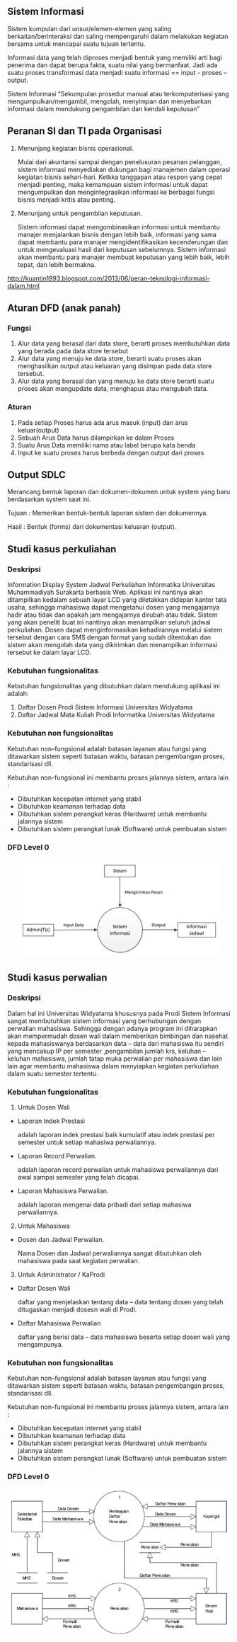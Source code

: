 ## Sistem Informasi
Sistem kumpulan dari unsur/elemen-elemen yang saling berkaitan/berinteraksi dan saling mempengaruhi dalam melakukan kegiatan bersama untuk mencapai suatu tujuan tertentu.

Informasi data yang telah diproses menjadi bentuk yang memiliki arti bagi penerima dan dapat berupa fakta, suatu nilai yang bermanfaat. Jadi ada suatu proses transformasi data menjadi suatu informasi == input - proses – output.

Sistem Informasi “Sekumpulan prosedur manual atau terkomputerisasi yang mengumpulkan/mengambil, mengolah, menyimpan dan menyebarkan informasi dalam mendukung pengambilan dan kendali keputusan”

## Peranan SI dan TI pada Organisasi
1. Menunjang kegiatan bisnis operasional.

   Mulai dari akuntansi sampai dengan penelusuran pesanan pelanggan, sistem informasi menyediakan dukungan bagi manajemen dalam operasi kegiatan bisnis sehari-hari. Ketkka tanggapan atau respon yang cepat menjadi penting, maka kemampuan sistem informasi untuk dapat mengumpulkan dan mengintegrasikan informasi ke berbagai fungsi bisnis menjadi kritis atau penting.
2. Menunjang untuk pengambilan keputusan.

   Sistem informasi dapat mengombinasikan informasi untuk membantu manajer menjalankan bisnis dengan lebih baik, informasi yang sama dapat membantu para manajer mengidentifikasikan kecenderungan dan untuk mengevaluasi hasil dari keputusan sebelumnya. Sistem informasi akan membantu para manajer membuat keputusan yang lebih baik, lebih tepat, dan lebih bermakna.

http://kuantin1993.blogspot.com/2013/06/peran-teknologi-informasi-dalam.html

## Aturan DFD (anak panah)
### Fungsi
1. Alur data yang berasal dari data store, berarti proses membutuhkan data yang berada pada data store tersebut
2. Alur data yang menuju ke data store, berarti suatu proses akan menghasilkan output atau keluaran yang disimpan pada data store tersebut.
3. Alur data yang berasal dan yang menuju ke data store berarti suatu proses akan mengupdate data, menghapus atau mengubah data.

### Aturan
1. Pada setiap Proses harus ada arus masuk (input) dan arus keluar(output)
2. Sebuah Arus Data harus dilampirkan ke dalam Proses
4. Suatu Arus Data memiliki nama atau label berupa kata benda
5. Input ke suatu proses harus berbeda dengan output dari proses

## Output SDLC
Merancang bentuk laporan dan dokumen-dokumen untuk system yang baru berdasarkan system saat ini.

Tujuan : Memerikan bentuk-bentuk laporan sistem dan dokumennya.

Hasil : Bentuk (forms) dari dokumentasi keluaran (output).

## Studi kasus perkuliahan
### Deskripsi
Information Display System Jadwal Perkuliahan Informatika Universitas Muhammadiyah Surakarta berbasis Web. Aplikasi ini nantinya akan ditampilkan kedalam sebuah layar LCD yang diletakkan didepan kantor tata usaha, sehingga mahasiswa dapat mengetahui dosen yang mengajarnya hadir atau tidak dan apakah jam mengajarnya dirubah atau tidak. Sistem yang akan peneliti buat ini nantinya akan menampilkan seluruh jadwal perkuliahan. Dosen dapat menginformasikan kehadirannya melalui sistem tersebut dengan cara SMS dengan format yang sudah ditentukan dan sistem akan mengolah data yang dikirimkan dan menampilkan informasi tersebut ke dalam layar LCD. 

### Kebutuhan fungsionalitas
Kebutuhan fungsionalitas yang dibutuhkan dalam mendukung aplikasi ini adalah:

1. Daftar Dosen Prodi Sistem Informasi Universitas Widyatama
2. Daftar Jadwal Mata Kuliah Prodi Informatika Universitas Widyatama

### Kebutuhan non fungsionalitas
Kebutuhan non–fungsional adalah batasan layanan atau fungsi yang ditawarkan sistem seperti batasan waktu, batasan pengembangan proses, standarisasi dll.

Kebutuhan non-fungsional ini membantu proses jalannya sistem, antara lain :

* Dibutuhkan kecepatan internet yang stabil
* Dibutuhkan keamanan terhadap data
* Dibutuhkan sistem perangkat keras (Hardware) untuk membantu jalannya sistem
* Dibutuhkan sistem perangkat lunak (Software) untuk pembuatan sistem

### DFD Level 0
<div align="center" markdown="1">

![DFD Level 0](https://raw.githubusercontent.com/PurwadiPw/annoying/master/kuliah/apsi/dfd-lv-0-perkuliahan.png)

</div>

## Studi kasus perwalian
### Deskripsi
Dalam hal ini Universitas Widyatama khususnya pada Prodi Sistem Informasi sangat membutuhkan sistem informasi yang berhubungan dengan perwalian mahasiswa. Sehingga dengan adanya program ini diharapkan akan mempermudah dosen wali dalam memberikan bimbingan dan nasehat kepada mahasiswanya berdasarkan data – data dari mahasiswa itu sendiri yang mencakup IP per semester ,pengambilan jumlah krs, keluhan – keluhan mahasiswa, jumlah tatap muka perwalian per mahasiswa dan lain lain agar membantu mahasiswa dalam menyiapkan kegiatan perkuliahan dalam suatu semester tertentu. 

### Kebutuhan fungsionalitas
1. Untuk Dosen Wali
  * Laporan Indek Prestasi 
     
    adalah laporan indek prestasi baik kumulatif atau indek prestasi per semester untuk setiap mahasiwa perwaliannya.
  * Laporan Record Perwalian. 
    
    adalah laporan record perwalian untuk mahasiswa perwaliannya dari awal sampai semester yang telah dicapai.
  * Laporan Mahasiswa Perwalian.
    
    adalah laporan mengenai data pribadi dari setiap mahasiwa perwaliannya.
2. Untuk Mahasiswa
  * Dosen dan Jadwal Perwalian. 
    
    Nama Dosen dan Jadwal perwaliannya sangat dibutuhkan oleh mahasiswa pada saat kegiatan perwalian.
3. Untuk Administrator / KaProdi 
  * Daftar Dosen Wali 
   
    daftar yang menjelaskan tentang data – data tentang dosen yang telah ditugaskan menjadi dosesn wali di Prodi.
  * Daftar Mahasiswa Perwalian 
    
    daftar yang berisi data – data mahasiswa beserta setiap dosen wali yang mengampunya. 
 
### Kebutuhan non fungsionalitas
Kebutuhan non–fungsional adalah batasan layanan atau fungsi yang ditawarkan sistem seperti batasan waktu, batasan pengembangan proses, standarisasi dll.

Kebutuhan non-fungsional ini membantu proses jalannya sistem, antara lain :

* Dibutuhkan kecepatan internet yang stabil
* Dibutuhkan keamanan terhadap data
* Dibutuhkan sistem perangkat keras (Hardware) untuk membantu jalannya sistem
* Dibutuhkan sistem perangkat lunak (Software) untuk pembuatan sistem

### DFD Level 0
<div align="center" markdown="1">

![DFD Level 0](https://raw.githubusercontent.com/PurwadiPw/annoying/master/kuliah/apsi/dfd-lv-0-perwalian.png)

</div>